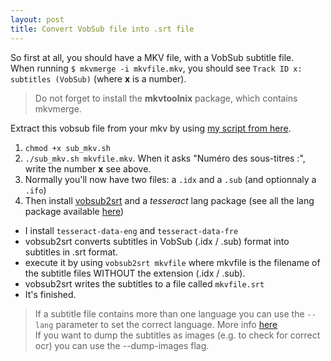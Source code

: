 ```yaml
---
layout: post
title: Convert VobSub file into .srt file
---
```

So first at all, you should have a MKV file, with a VobSub subtitle file.
<br>When running ```$ mkvmerge -i mkvfile.mkv```, you should see ```Track ID x: subtitles (VobSub)``` (where **x** is a number).

> Do not forget to install the **mkvtoolnix** package, which contains mkvmerge.

Extract this vobsub file from your mkv by using [my script from here](https://github.com/Subarashii-no-Fansub/Extraction/blob/master/sub_mkv.sh).

 1. ```chmod +x sub_mkv.sh```
 1. ```./sub_mkv.sh mkvfile.mkv```. When it asks "Numéro des sous-titres :", write the number **x** see above.
 1. Normally you'll now have two files: a ```.idx``` and a ```.sub``` (and optionnaly a ```.ifo```)
 1. Then install [vobsub2srt](https://github.com/ruediger/VobSub2SRT) and a *tesseract* lang package (see all the lang package available [here](https://github.com/tesseract-ocr/langdata))
   * I install ```tesseract-data-eng``` and ```tesseract-data-fre```
   * vobsub2srt converts subtitles in VobSub (.idx / .sub) format into subtitles in .srt format.
   * execute it by using ```vobsub2srt mkvfile``` where mkvfile is the filename of the subtitle files WITHOUT the extension (.idx / .sub).
   * vobsub2srt writes the subtitles to a file called ```mkvfile.srt```
   * It's finished.

> If a subtitle file contains more than one language you can use the ```--lang``` parameter to set the correct language. More info [here](https://github.com/ruediger/VobSub2SRT#usage)
> <br>If you want to dump the subtitles as images (e.g. to check for correct ocr) you can use the --dump-images flag.
